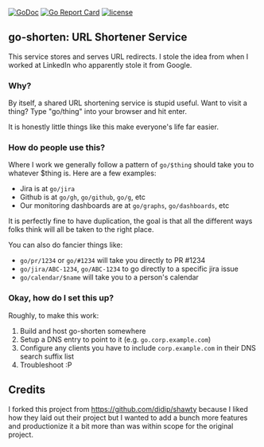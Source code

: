 [![GoDoc](https://godoc.org/github.com/thomaso-mirodin/go-shorten?status.svg)](http://godoc.org/github.com/thomaso-mirodin/go-shorten)
[![Go Report Card](https://goreportcard.com/badge/github.com/thomaso-mirodin/go-shorten)](https://goreportcard.com/report/github.com/thomaso-mirodin/go-shorten)
[![license](http://img.shields.io/badge/license-MIT-red.svg?style=flat)](https://raw.githubusercontent.com/thomaso-mirodin/go-shorten/master/LICENSE)

## go-shorten: URL Shortener Service

This service stores and serves URL redirects. I stole the idea from when I worked at LinkedIn who apparently stole it from Google.

### Why?

By itself, a shared URL shortening service is stupid useful. Want to visit a thing? Type "go/thing" into your browser and hit enter.

It is honestly little things like this make everyone's life far easier.

### How do people use this?

Where I work we generally follow a pattern of `go/$thing` should take you to whatever $thing is. Here are a few examples:
* Jira is at `go/jira`
* Github is at `go/gh`, `go/github`, `go/g`, etc
* Our monitoring dashboards are at `go/graphs`, `go/dashboards`, etc

It is perfectly fine to have duplication, the goal is that all the different ways folks think will all be taken to the right place.

You can also do fancier things like:
* `go/pr/1234` or `go/#1234` will take you directly to PR #1234
* `go/jira/ABC-1234`, `go/ABC-1234` to go directly to a specific jira issue
* `go/calendar/$name` will take you to a person's calendar

### Okay, how do I set this up?

Roughly, to make this work:
1. Build and host go-shorten somewhere
2. Setup a DNS entry to point to it (e.g. `go.corp.example.com`)
3. Configure any clients you have to include `corp.example.com` in their DNS search suffix list
4. Troubleshoot :P

## Credits

I forked this project from <https://github.com/didip/shawty> because I liked how they laid out their project but I wanted to add a bunch more features and productionize it a bit more than was within scope for the original project.
